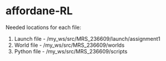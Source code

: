 # affordane-RL
Needed locations for each file:
1. Launch file - /my_ws/src/MRS_236609/launch/assignment1
2. World file - /my_ws/src/MRS_236609/worlds
3. Python file - /my_ws/src/MRS_236609/scripts

